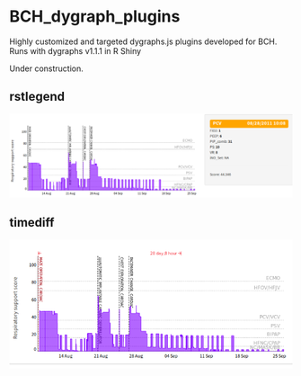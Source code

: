 # BCH_dygraph_plugins
Highly customized and targeted dygraphs.js plugins developed for BCH. Runs with dygraphs v1.1.1 in R Shiny

Under construction.

## rstlegend
![rstlegend_screenshot](rstlegend.png)

## timediff
![timediff_screenshot](timediff.png)
